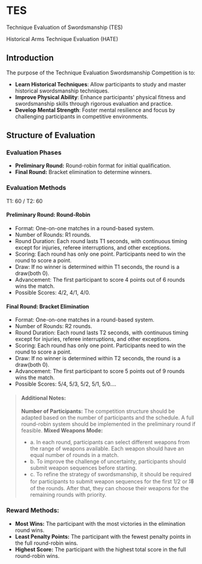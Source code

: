 # TES
Technique Evaluation of Swordsmanship (TES) 

Historical Arms Technique Evaluation (HATE) 

## Introduction
The purpose of the Technique Evaluation Swordsmanship Competition is to:

- **Learn Historical Techniques**: Allow participants to study and master historical swordsmanship techniques.
- **Improve Physical Ability**: Enhance participants' physical fitness and swordsmanship skills through rigorous evaluation and practice.
- **Develop Mental Strength**: Foster mental resilience and focus by challenging participants in competitive environments.

## Structure of Evaluation
### Evaluation Phases
- **Preliminary Round:** Round-robin format for initial qualification.
- **Final Round:** Bracket elimination to determine winners.
  
### Evaluation Methods
T1: 60 / T2: 60
#### Preliminary Round: Round-Robin
- Format: One-on-one matches in a round-based system.
- Number of Rounds: R1 rounds.
- Round Duration: Each round lasts T1 seconds, with continuous timing except for injuries, referee interruptions, and other exceptions.
- Scoring: Each round has only one point. Participants need to win the round to score a point.
- Draw: If no winner is determined within T1 seconds, the round is a draw(both 0).
- Advancement: The first participant to score 4 points out of 6 rounds wins the match.
- Possible Scores: 4/2, 4/1, 4/0.

#### Final Round: Bracket Elimination
- Format: One-on-one matches in a round-based system.
- Number of Rounds: R2 rounds.
- Round Duration: Each round lasts T2 seconds, with continuous timing except for injuries, referee interruptions, and other exceptions.
- Scoring: Each round has only one point. Participants need to win the round to score a point.
- Draw: If no winner is determined within T2 seconds, the round is a draw(both 0).
- Advancement: The first participant to score 5 points out of 9 rounds wins the match.
- Possible Scores: 5/4, 5/3, 5/2, 5/1, 5/0....

>#### Additional Notes:
> **Number of Participants:** The competition structure should be adapted based on the number of participants and the schedule. A full round-robin system should be implemented in the preliminary round if feasible.
> **Mixed Weapons Mode:**
>* a. In each round, participants can select different weapons from the range of weapons available. Each weapon should have an equal number of rounds in a match.
>* b. To improve the challenge of uncertainty, participants should submit weapon sequences before starting.
>* c. To refine the strategy of swordsmanship, it should be required for participants to submit weapon sequences for the first 1/2 or 埲 of the rounds. After that, they can choose their weapons for the remaining rounds with priority.


### Reward Methods:
- **Most Wins:** The participant with the most victories in the elimination round wins.
- **Least Penalty Points:** The participant with the fewest penalty points in the full round-robin wins.
- **Highest Score:** The participant with the highest total score in the full round-robin wins.
